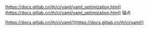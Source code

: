 [https://docs.gitlab.cn/jh/ci/yaml/yaml_optimization.html](https://docs.gitlab.cn/jh/ci/yaml/yaml_optimization.html) 锚点

[https://docs.gitlab.cn/jh/ci/yaml/](https://docs.gitlab.cn/jh/ci/yaml/)